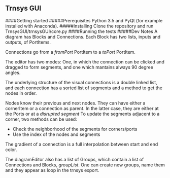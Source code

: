 ## Trnsys GUI
####Getting started
#####Prerequisites
Python 3.5 and PyQt (for example installed with Anaconda).
#####Installing
Clone the repository and run TrnsysGUI/trnsysGUI/core.py
####Running the tests
#####Dev Notes
A diagram has Blocks and Connections.
Each Block has two lists, inputs and outputs, of PortItems.

Connections go from a _fromPort_ PortItem to a _toPort_ PortItem.

The editor has two modes: One, in which the connection can be clicked and dragged to form segments, and one which mantains 
always 90 degree angles.
 
The underlying structure of the visual connections is a double linked list, and each connection has a sorted list of 
segments and a method to get the nodes in order.

Nodes know their previous and next nodes.
They can have either a cornerItem or a connection as parent.
In the latter case, they are either at the Ports or at a _disrupted segment_
To update the segments adjacent to a corner, two methods can be used:
* Check the neighborhood of the segments for corners/ports
* Use the index of the nodes and segments

The gradient of a connection is a full interpolation between start and end color.

The diagramEditor also has a list of Groups, which contain a list of Connections and Blocks, _groupList_. One can create new groups, name them and they appear as loop in the trnsys export.

